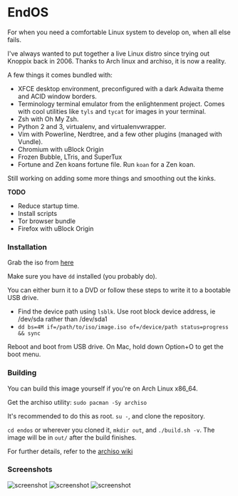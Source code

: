 # EndOS

For when you need a comfortable Linux system to develop on, when all else fails.

I've always wanted to put together a live Linux distro since trying out Knoppix back in 2006. Thanks to Arch linux and archiso, it is now a reality.

A few things it comes bundled with:

* XFCE desktop environment, preconfigured with a dark Adwaita theme and ACID window borders.
* Terminology terminal emulator from the enlightenment project. Comes with cool utilities like `tyls` and `tycat` for images in your terminal.
* Zsh with Oh My Zsh.
* Python 2 and 3, virtualenv, and virtualenvwrapper.
* Vim with Powerline, Nerdtree, and a few other plugins (managed with Vundle).
* Chromium with uBlock Origin
* Frozen Bubble, LTris, and SuperTux
* Fortune and Zen koans fortune file. Run `koan` for a Zen koan.

Still working on adding some more things and smoothing out the kinks.

__TODO__

* Reduce startup time.
* Install scripts
* Tor browser bundle
* Firefox with uBlock Origin

### Installation

Grab the iso from [here](https://mega.nz/#!P8JAgTqR!WdWNoo5XAGDiZZOR5cnnge0aJUHjFp1ZGljkyl-oDdg)

Make sure you have `dd` installed (you probably do).

You can either burn it to a DVD or follow these steps to write it to a bootable USB drive.

* Find the device path using `lsblk`. Use root block device address, ie /dev/sda rather than /dev/sda1
* `dd bs=4M if=/path/to/iso/image.iso of=/device/path status=progress && sync`

Reboot and boot from USB drive. On Mac, hold down Option+O to get the boot menu.


### Building

You can build this image yourself if you're on Arch Linux x86\_64.

Get the archiso utility: `sudo pacman -Sy archiso`

It's recommended to do this as root. `su -`, and clone the repository. 

`cd endos` or wherever you cloned it, `mkdir out`, and `./build.sh -v`. The image will be in `out/` after the build finishes.

For further details, refer to the [archiso wiki](https://wiki.archlinux.org/index.php/archiso)


### Screenshots

![screenshot](https://res.cloudinary.com/dad2230wc/image/upload/csagnqgjpvau2h8sadb2)
![screenshot](https://res.cloudinary.com/dad2230wc/image/upload/agfhe47kgzoauaofd67x)
![screenshot](https://res.cloudinary.com/dad2230wc/image/upload/livlldzmzob1ebyucyyo)
